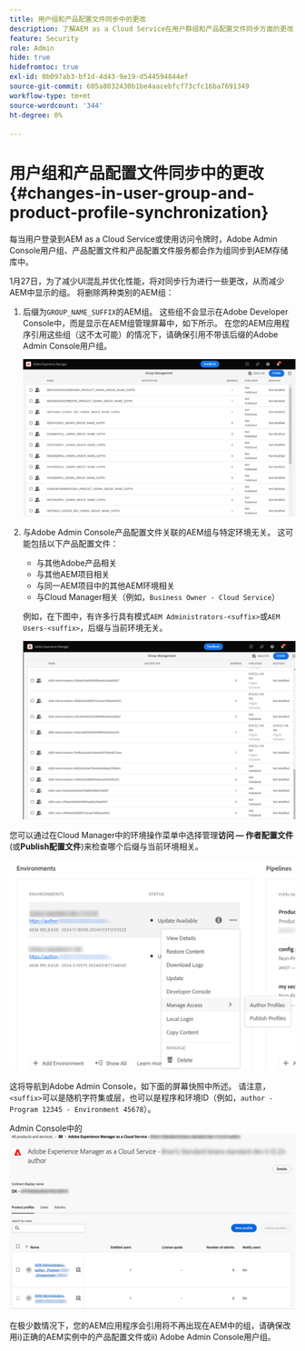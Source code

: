 ```yaml
---
title: 用户组和产品配置文件同步中的更改
description: 了解AEM as a Cloud Service在用户群组和产品配置文件同步方面的更改
feature: Security
role: Admin
hide: true
hidefromtoc: true
exl-id: 0b097ab3-bf1d-4d43-9e19-d544594844ef
source-git-commit: 605a8032430b1be4aacebfcf73cfc16ba7691349
workflow-type: tm+mt
source-wordcount: '344'
ht-degree: 0%

---
```


# 用户组和产品配置文件同步中的更改 {#changes-in-user-group-and-product-profile-synchronization}

每当用户登录到AEM as a Cloud Service或使用访问令牌时，Adobe Admin Console用户组、产品配置文件和产品配置文件服务都会作为组同步到AEM存储库中。

1月27日，为了减少UI混乱并优化性能，将对同步行为进行一些更改，从而减少AEM中显示的组。 将删除两种类别的AEM组：

1. 后缀为`GROUP_NAME_SUFFIX`的AEM组。 这些组不会显示在Adobe Developer Console中，而是显示在AEM组管理屏幕中，如下所示。 在您的AEM应用程序引用这些组（这不太可能）的情况下，请确保引用不带该后缀的Adobe Admin Console用户组。

   ![已删除组1](/help/security/assets/removed-groups-1.png)

1. 与Adobe Admin Console产品配置文件关联的AEM组与特定环境无关。 这可能包括以下产品配置文件：

   * 与其他Adobe产品相关
   * 与其他AEM项目相关
   * 与同一AEM项目中的其他AEM环境相关
   * 与Cloud Manager相关（例如，`Business Owner - Cloud Service`）

   例如，在下图中，有许多行具有模式`AEM Administrators-<suffix>`或`AEM Users-<suffix>`，后缀与当前环境无关。

   ![已删除组2](/help/security/assets/removed-groups-2.png)

您可以通过在Cloud Manager中的环境操作菜单中选择管理&#x200B;**访问 — 作者配置文件**(或&#x200B;**Publish配置文件**)来检查哪个后缀与当前环境相关。

![检查后缀](/help/security/assets/suffix-check.png)

这将导航到Adobe Admin Console，如下面的屏幕快照中所述。 请注意，`<suffix>`可以是随机字符集或层，也可以是程序和环境ID（例如，`author - Program 12345 - Environment 45678`）。

Admin Console中的![后缀](/help/security/assets/admin-console-profile-suffixes.png)

在极少数情况下，您的AEM应用程序会引用将不再出现在AEM中的组，请确保改用i)正确的AEM实例中的产品配置文件或ii) Adobe Admin Console用户组。

